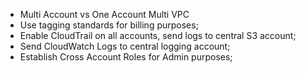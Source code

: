 - Multi Account vs One Account Multi VPC
- Use tagging standards for billing purposes;
- Enable CloudTrail on all accounts, send logs to central S3 account;
- Send CloudWatch Logs to central logging account;
- Establish Cross Account Roles for Admin purposes;

